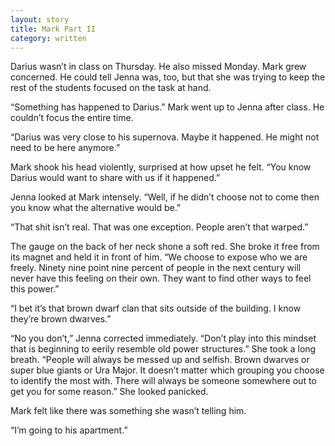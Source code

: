 ```yaml
---
layout: story
title: Mark Part II
category: written
---
```


Darius wasn’t in class on Thursday. He also missed Monday. Mark grew concerned. He could tell Jenna was, too, but that she was trying to keep the rest of the students focused on the task at hand.

“Something has happened to Darius.” Mark went up to Jenna after class. He couldn’t focus the entire time.

“Darius was very close to his supernova. Maybe it happened. He might not need to be here anymore.”

Mark shook his head violently, surprised at how upset he felt. “You know Darius would want to share with us if it happened.”

Jenna looked at Mark intensely. “Well, if he didn’t choose not to come then you know what the alternative would be.”

“That shit isn’t real. That was one exception. People aren’t that warped.”

The gauge on the back of her neck shone a soft red. She broke it free from its magnet and held it in front of him. “We choose to expose who we are freely. Ninety nine point nine percent of people in the next century will never have this feeling on their own. They want to find other ways to feel this power.”

“I bet it’s that brown dwarf clan that sits outside of the building. I know they’re brown dwarves.”

“No you don’t,” Jenna corrected immediately. “Don’t play into this mindset that is beginning to eerily resemble old power structures.” She took a long breath. “People will always be messed up and selfish. Brown dwarves or super blue giants or Ura Major. It doesn’t matter which grouping you choose to identify the most with. There will always be someone somewhere out to get you for some reason.” She looked panicked.

Mark felt like there was something she wasn’t telling him.

“I’m going to his apartment.”